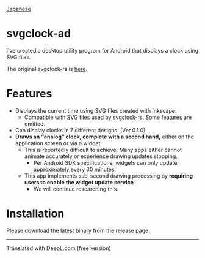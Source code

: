 [Japanese](readme_ja.md)

# svgclock-ad

I've created a desktop utility program for Android that displays a clock using SVG files.

The original svgclock-rs is [here](https://github.com/zuntan/svgclock-rs).

# Features

- Displays the current time using SVG files created with Inkscape.
    - Compatible with SVG files used by svgclock-rs. Some features are omitted.
- Can display clocks in 7 different designs. (Ver 0.1.0)
- **Draws an “analog” clock, complete with a second hand,** either on the application screen or via a widget.
	- This is reportedly difficult to achieve. Many apps either cannot animate accurately or experience drawing updates stopping.
        - Per Android SDK specifications, widgets can only update approximately every 30 minutes.
    - This app implements sub-second drawing processing by **requiring users to enable the widget update service**.
		- We will continue researching this.

# Installation

Please download the latest binary from the [release page](https://github.com/zuntan/svgclock-ad/releases).


---

Translated with DeepL.com (free version)